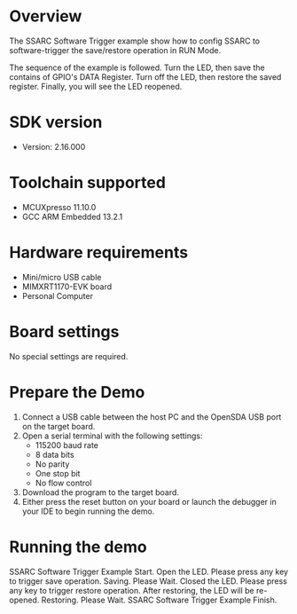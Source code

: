 Overview
========
The SSARC Software Trigger example show how to config SSARC to software-trigger the save/restore operation
in RUN Mode.

The sequence of the example is followed. Turn the LED, then save the contains of GPIO's DATA Register.
Turn off the LED, then restore the saved register. Finally, you will see the LED reopened.

SDK version
===========
- Version: 2.16.000

Toolchain supported
===================
- MCUXpresso  11.10.0
- GCC ARM Embedded  13.2.1

Hardware requirements
=====================
- Mini/micro USB cable
- MIMXRT1170-EVK board
- Personal Computer

Board settings
==============
No special settings are required.

Prepare the Demo
================
1.  Connect a USB cable between the host PC and the OpenSDA USB port on the target board.
2.  Open a serial terminal with the following settings:
    - 115200 baud rate
    - 8 data bits
    - No parity
    - One stop bit
    - No flow control
3.  Download the program to the target board.
4.  Either press the reset button on your board or launch the debugger in your IDE to begin running the demo.

Running the demo
================
SSARC Software Trigger Example Start.
Open the LED.
Please press any key to trigger save operation.
Saving. Please Wait.
Closed the LED.
Please press any key to trigger restore operation. After restoring, the LED will be re-opened.
Restoring. Please Wait.
SSARC Software Trigger Example Finish.
